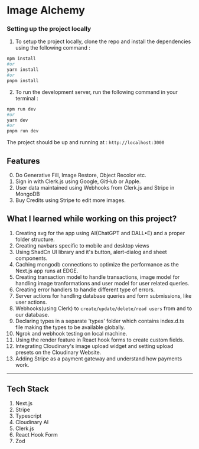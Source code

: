 # Image Alchemy

### Setting up the project locally

1. To setup the project locally, clone the repo and install the dependencies using the following command :

```bash
npm install
#or
yarn install
#or
pnpm install
```

2. To run the development server, run the following command in your terminal :

```bash
npm run dev
#or
yarn dev
#or
pnpm run dev
```

The project should be up and running at : `http://localhost:3000`

## Features
0. Do Generative Fill, Image Restore, Object Recolor etc.
1. Sign in with Clerk.js using Google, GitHub or Apple.
2. User data maintained using Webhooks from Clerk.js and Stripe in MongoDB
3. Buy Credits using Stripe to edit more images.

## What I learned while working on this project?

1. Creating svg for the app using AI(ChatGPT and DALL&bull;E) and a proper folder structure.
2. Creating navbars specific to mobile and desktop views
3. Using ShadCn UI library and it's button, alert-dialog and sheet components.
4. Caching mongodb connections to optimize the performance as the Next.js app runs at EDGE.
5. Creating transaction model to handle transactions, image model for handling image tranformations and user model for user related queries.
6. Creating error handlers to handle different type of errors.
7. Server actions for handling database queries and form submissions, like user actions.
8. Webhooks(using Clerk) to `create/update/delete/read users` from and to our database.
9. Declaring types in a separate 'types' folder which contains index.d.ts file making the types to be available globally.
10. Ngrok and webhook testing on local machine.
11. Using the render feature in React hook forms to create custom fields.
12. Integrating Cloudinary's image upload widget and setting upload presets on the Cloudinary Website.
13. Adding Stripe as a payment gateway and understand how payments work.
---

## Tech Stack
1. Next.js
2. Stripe
3. Typescript
4. Cloudinary AI
5. Clerk.js
6. React Hook Form
7. Zod

